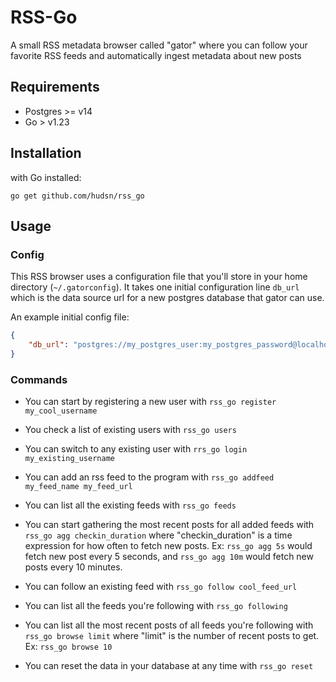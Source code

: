 # RSS-Go
A small RSS metadata browser called "gator" where you can follow your favorite RSS feeds and automatically ingest metadata about new posts

## Requirements
- Postgres >= v14
- Go > v1.23

## Installation
with Go installed: 
```
go get github.com/hudsn/rss_go
```

## Usage 

### Config 

This RSS browser uses a configuration file that you'll store in your home directory (`~/.gatorconfig`). It takes one initial configuration line `db_url` which is the data source url for a new postgres database that gator can use.

An example initial config file: 
```json
{
	"db_url": "postgres://my_postgres_user:my_postgres_password@localhost:5432/gator"
}
```

### Commands
- You can start by registering a new user with `rss_go register my_cool_username`

- You check a list of existing users with `rss_go users`

- You can switch to any existing user with `rrs_go login my_existing_username`

- You can add an rss feed to the program with `rss_go addfeed my_feed_name my_feed_url` 

- You can list all the existing feeds with `rss_go feeds`

- You can start gathering the most recent posts for all added feeds with `rss_go agg checkin_duration` where "checkin_duration" is a time expression for how often to fetch new posts. Ex: `rss_go agg 5s` would fetch new post every 5 seconds, and `rss_go agg 10m` would fetch new posts every 10 minutes.

- You can follow an existing feed with `rss_go follow cool_feed_url`

- You can list all the feeds you're following with `rss_go following`


- You can list all the most recent posts of all feeds you're following with `rss_go browse limit` where "limit" is the number of recent posts to get. Ex: `rss_go browse 10`

- You can reset the data in your database at any time with `rss_go reset`